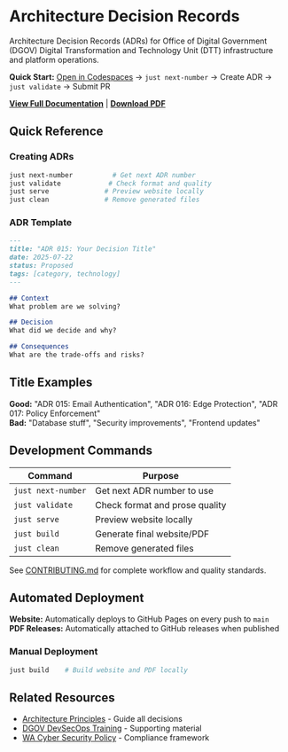 # Architecture Decision Records

Architecture Decision Records (ADRs) for Office of Digital Government (DGOV) Digital Transformation and Technology Unit (DTT) infrastructure and platform operations.

**Quick Start:** [Open in Codespaces](https://codespaces.new/wagov-dtt/architecture-decision-records) → `just next-number` → Create ADR → `just validate` → Submit PR

[**View Full Documentation**](https://wagov-dtt.github.io/architecture-decision-records/) | [**Download PDF**](https://github.com/wagov-dtt/architecture-decision-records/releases/latest)

## Quick Reference

### Creating ADRs

```bash
just next-number          # Get next ADR number
just validate            # Check format and quality  
just serve              # Preview website locally
just clean              # Remove generated files
```

### ADR Template

```markdown
---
title: "ADR 015: Your Decision Title"
date: 2025-07-22
status: Proposed
tags: [category, technology]
---

## Context
What problem are we solving?

## Decision  
What did we decide and why?

## Consequences
What are the trade-offs and risks?
```

## Title Examples

**Good:** "ADR 015: Email Authentication", "ADR 016: Edge Protection", "ADR 017: Policy Enforcement"  
**Bad:** "Database stuff", "Security improvements", "Frontend updates"

## Development Commands

| Command | Purpose |
|---------|---------|
| `just next-number` | Get next ADR number to use |
| `just validate` | Check format and prose quality |
| `just serve` | Preview website locally |
| `just build` | Generate final website/PDF |
| `just clean` | Remove generated files |

See [CONTRIBUTING.md](CONTRIBUTING.md) for complete workflow and quality standards.

## Automated Deployment

**Website:** Automatically deploys to GitHub Pages on every push to `main`  
**PDF Releases:** Automatically attached to GitHub releases when published

### Manual Deployment

```bash
just build    # Build website and PDF locally
```

## Related Resources

- [Architecture Principles](./architecture-principles.qmd) - Guide all decisions
- [DGOV DevSecOps Training](https://soc.cyber.wa.gov.au/training/devsecops-induction/) - Supporting material
- [WA Cyber Security Policy](https://www.wa.gov.au/government/publications/2024-wa-government-cyber-security-policy) - Compliance framework
